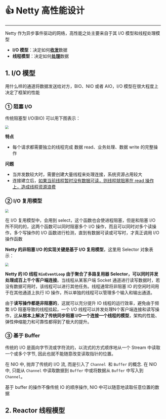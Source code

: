 # 👍 Netty 高性能设计

---

Netty 作为异步事件驱动的网络，高性能之处主要来自于其 I/O 模型和线程处理模型

- **I/O 模型**：决定如何<u>**收发**</u>数据
- **线程模型**：决定如何<u>**处理**</u>数据

## 1. I/O 模型

用什么样的通道将数据发送给对方，BIO、NIO 或者 AIO，I/O 模型在很大程度上决定了框架的性能

### ① 阻塞 I/O

传统阻塞型 I/O(BIO) 可以用下图表示：

<img src="https://gitee.com/veal98/images/raw/master/img/20201210154406.png" style="zoom: 67%;" />

**特点**

- 每个请求都需要独立的线程完成 数据 read、业务处理、数据 write 的完整操作

**问题**

- 当并发数较大时，需要创建大量线程来处理连接，系统资源占用较大
- 连接建立后，<u>如果当前线程暂时没有数据可读，则线程就阻塞在 read 操作上，造成线程资源浪费</u>

### ② I/O 复用模型

<img src="https://gitee.com/veal98/images/raw/master/img/20201210154503.png" style="zoom: 67%;" />

在 I/O 复用模型中，会用到 select，这个函数也会使进程阻塞，但是和阻塞 I/O 所不同的的，这两个函数可以同时阻塞多个 I/O 操作，而且可以同时对多个读操作，多个写操作的 I/O 函数进行检测，直到有数据可读或可写时，才真正调用 I/O 操作函数

**Netty 的非阻塞 I/O 的实现关键是基于 I/O 复用模型**，这里用 Selector 对象表示：

<img src="https://gitee.com/veal98/images/raw/master/img/20201210154807.png" style="zoom:67%;" />

**Netty 的 IO 线程 `NioEventLoop` 由于聚合了多路复用器 Selector，可以同时并发处理成百上千个客户端连接**。当线程从某客户端 Socket 通道进行读写数据时，若没有数据可用时，该线程可以进行其他任务。线程通常将非阻塞 IO 的空闲时间用于在其他通道上执行 IO 操作，所以单独的线程可以管理多个输入和输出通道。

由于**读写操作都是非阻塞的**，这就可以充分提升 IO 线程的运行效率，避免由于频繁 I/O 阻塞导致的线程挂起，一个 I/O 线程可以并发处理N个客户端连接和读写操作，这**从根本上解决了传统同步阻塞 I/O一个连接一个线程的模型**，架构的性能、弹性伸缩能力和可靠性都得到了极大的提升。

### ③ 基于 Buffer

传统的 I/O 是面向字节流或字符流的，以流式的方式顺序地从一个 Stream 中读取一个或多个字节, 因此也就不能随意改变读取指针的位置。

在 NIO 中, 抛弃了传统的 I/O 流, 而是引入了 `Channel `和 `Buffer` 的概念. 在 NIO 中, 只能从 `Channel` 中读取数据到 `Buffer` 中或将数据从 `Buffer` 中写入到 `Channel`。

基于 buffer 的操作不像传统 IO 的顺序操作, NIO 中可以随意地读取任意位置的数据

## 2. Reactor 线程模型

